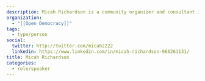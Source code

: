 ```yaml
---
description: Micah Richardson is a community organizer and consultant in Toronto.
organization:
  - "[[Open Democracy]]"
tags:
  - type/person
social:
  twitter: http://twitter.com/micah2222
  linkedin: https://www.linkedin.com/in/micah-richardson-966261131/
title: Micah Richardson
categories:
  - role/speaker
---
```

